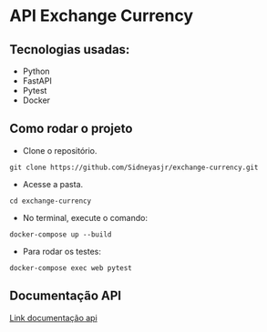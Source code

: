 # **API Exchange Currency**

## Tecnologias usadas:
* Python
* FastAPI
* Pytest
* Docker


## Como rodar o projeto
* Clone o repositório.
````console
git clone https://github.com/Sidneyasjr/exchange-currency.git
````
* Acesse a pasta.
````console
cd exchange-currency
````
* No terminal, execute o comando:
````console
docker-compose up --build
````
* Para rodar os testes:
````console
docker-compose exec web pytest
````

## Documentação API
[Link documentação api](https://documenter.getpostman.com/view/16008943/TzXzEHwd#f9d267ae-ef34-4fa8-8d67-1d50a1364d47)